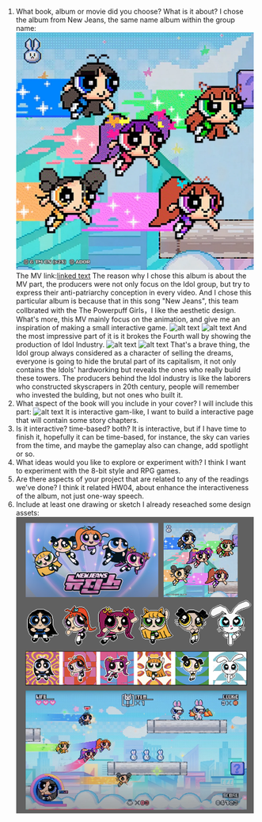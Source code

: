 1. What book, album or movie did you choose? What is it about?
I chose the album from New Jeans, the same name album within the group name:
![alt text](image.png)
The MV link:[linked text](https://www.youtube.com/watch?v=kcelgrGY1h8)
The reason why I chose this album is about the MV part, the producers were not only focus on the Idol group, but try to express their anti-patriarchy conception in every video.
And I chose this particular album is because that in this song "New Jeans", this team collbrated with the The Powerpuff Girls，I like the aesthetic design.
What's more, this MV mainly focus on the animation, and give me an inspiration of making a small interactive game.
![alt text](image-3.png)
![alt text](image-4.png)
 And the most impressive part of it is it brokes the Fourth wall by showing the production of Idol Industry.
![alt text](image-1.png)
![alt text](image-2.png)
That's a brave thing, the Idol group always considered as a character of selling the dreams, everyone is going to hide the brutal part of its 
capitalism, it not only contains the Idols' hardworking but reveals the ones who really build these towers. The producers behind the Idol industry is like the laborers who constructed skyscrapers in 20th century, people will remember who invested the bulding, but not ones who built it.
2. What aspect of the book will you include in your cover?
I will include this part:
![alt text](image-5.png)
It is interactive gam-like, I want to build a interactive page that will contain some story chapters.
3. Is it interactive? time-based? both?
It is interactive, but if I have time to finish it, hopefully it can be time-based, for instance, the sky can varies from the time, and maybe the gameplay also can change, add spotlight or so.
4. What ideas would you like to explore or experiment with?
I think I want to experiment with the 8-bit style and RPG games.
5. Are there aspects of your project that are related to any of the readings we’ve done?
I think it related HW04, about enhance the interactiveness of the album, not just one-way speech.
6. Include at least one drawing or sketch
I already reseached some design assets:
![alt text](image-6.png)